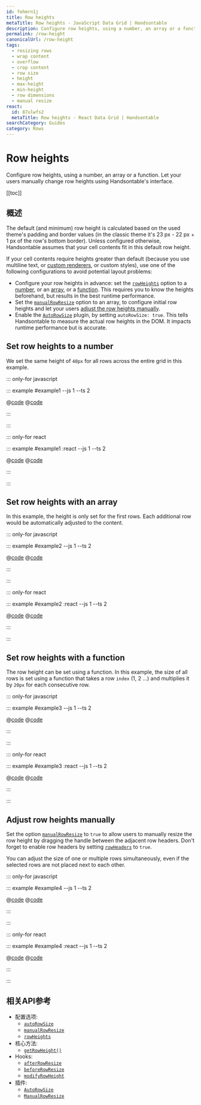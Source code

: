 ```yaml
---
id: fehmrn1j
title: Row heights
metaTitle: Row heights - JavaScript Data Grid | Handsontable
description: Configure row heights, using a number, an array or a function. Let your users manually change row heights using Handsontable's interface.
permalink: /row-height
canonicalUrl: /row-height
tags:
  - resizing rows
  - wrap content
  - overflow
  - crop content
  - row size
  - height
  - max-height
  - min-height
  - row dimensions
  - manual resize
react:
  id: 87ulwfs2
  metaTitle: Row heights - React Data Grid | Handsontable
searchCategory: Guides
category: Rows
---
```


# Row heights

Configure row heights, using a number, an array or a function. Let your users manually change row heights using Handsontable's interface.

[[toc]]

## 概述

The default (and minimum) row height is calculated based on the used theme's padding and border values (in the classic theme it's 23 px - 22 px + 1 px of the row's bottom border). Unless configured otherwise, Handsontable assumes that your cell contents fit in this default row height.

If your cell contents require heights greater than default (because you use multiline text, or [custom renderers](@/guides/cell-functions/cell-renderer/cell-renderer.md), or custom styles), use one of the following configurations to avoid potential layout problems:
  - Configure your row heights in advance: set the [`rowHeights`](@/api/options.md#rowheights) option to a [number](#set-row-heights-to-a-number), or an [array](#set-row-heights-with-an-array), or a [function](#set-row-heights-with-a-function). This requires you to know the heights beforehand, but results in the best runtime performance.
  - Set the [`manualRowResize`](@/api/options.md#manualrowresize) option to an array, to configure initial row heights and let your users [adjust the row heights manually](#adjust-row-heights-manually).
  - Enable the [`AutoRowSize`](@/api/autoRowSize.md) plugin, by setting `autoRowSize: true`. This tells Handsontable to measure the actual row heights in the DOM. It impacts runtime performance but is accurate.

## Set row heights to a number

We set the same height of `40px` for all rows across the entire grid in this example.

::: only-for javascript

::: example #example1 --js 1 --ts 2

@[code](@/content/guides/rows/row-height/javascript/example1.js)
@[code](@/content/guides/rows/row-height/javascript/example1.ts)

:::

:::

::: only-for react

::: example #example1 :react --js 1 --ts 2

@[code](@/content/guides/rows/row-height/react/example1.jsx)
@[code](@/content/guides/rows/row-height/react/example1.tsx)

:::

:::

## Set row heights with an array

In this example, the height is only set for the first rows. Each additional row would be automatically adjusted to the content.

::: only-for javascript

::: example #example2 --js 1 --ts 2

@[code](@/content/guides/rows/row-height/javascript/example2.js)
@[code](@/content/guides/rows/row-height/javascript/example2.ts)

:::

:::

::: only-for react

::: example #example2 :react --js 1 --ts 2

@[code](@/content/guides/rows/row-height/react/example2.jsx)
@[code](@/content/guides/rows/row-height/react/example2.tsx)

:::

:::

## Set row heights with a function

The row height can be set using a function. In this example, the size of all rows is set using a function that takes a row `index` (1, 2 ...) and multiplies it by `20px` for each consecutive row.

::: only-for javascript

::: example #example3 --js 1 --ts 2

@[code](@/content/guides/rows/row-height/javascript/example3.js)
@[code](@/content/guides/rows/row-height/javascript/example3.ts)

:::

:::

::: only-for react

::: example #example3 :react --js 1 --ts 2

@[code](@/content/guides/rows/row-height/react/example3.jsx)
@[code](@/content/guides/rows/row-height/react/example3.tsx)

:::

:::

## Adjust row heights manually

Set the option [`manualRowResize`](@/api/options.md#manualrowresize) to `true` to allow users to manually resize the row height by dragging the handle between the adjacent row headers. Don't forget to enable row headers by setting [`rowHeaders`](@/api/options.md#rowheaders) to `true`.

You can adjust the size of one or multiple rows simultaneously, even if the selected rows are not placed next to each other.

::: only-for javascript

::: example #example4 --js 1 --ts 2

@[code](@/content/guides/rows/row-height/javascript/example4.js)
@[code](@/content/guides/rows/row-height/javascript/example4.ts)

:::

:::

::: only-for react

::: example #example4 :react --js 1 --ts 2

@[code](@/content/guides/rows/row-height/react/example4.jsx)
@[code](@/content/guides/rows/row-height/react/example4.tsx)

:::

:::

## 相关API参考

- 配置选项:
  - [`autoRowSize`](@/api/options.md#autorowsize)
  - [`manualRowResize`](@/api/options.md#manualrowresize)
  - [`rowHeights`](@/api/options.md#rowheights)
- 核心方法:
  - [`getRowHeight()`](@/api/core.md#getrowheight)
- Hooks:
  - [`afterRowResize`](@/api/hooks.md#afterrowresize)
  - [`beforeRowResize`](@/api/hooks.md#beforerowresize)
  - [`modifyRowHeight`](@/api/hooks.md#modifyrowheight)
- 插件:
  - [`AutoRowSize`](@/api/autoRowSize.md)
  - [`ManualRowResize`](@/api/manualRowResize.md)
